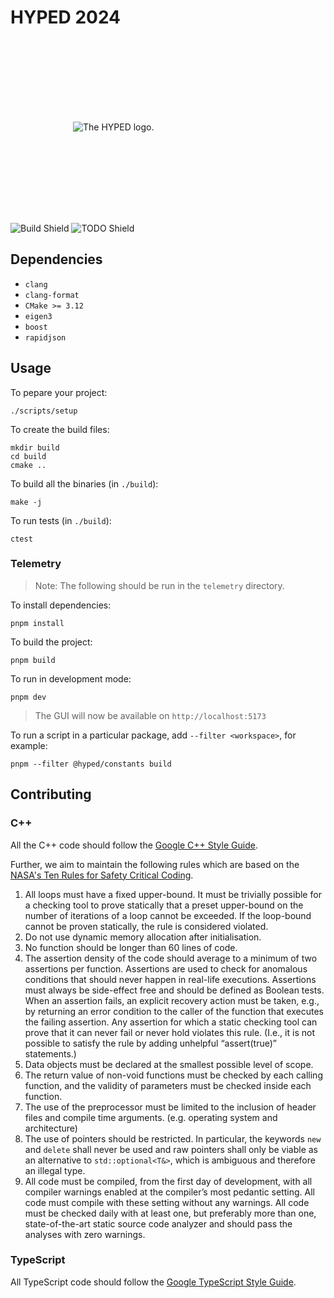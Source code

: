 # HYPED 2024

&nbsp;

<picture>
  <source media="(prefers-color-scheme: dark)" srcset="https://github.com/Hyp-ed/hyped-2024/assets/43144010/12892983-b036-4ec3-b624-1c997f85bf94">
  <source media="(prefers-color-scheme: light)" srcset="https://github.com/Hyp-ed/hyped-2024/assets/43144010/54f3db17-be2b-4473-a963-b7d7d8c24a9a">
  <img alt="The HYPED logo." style="margin:100px" src="[https://user-images.githubusercontent.com/25423296/163456779-a8556205-d0a5-45e2-ac17-42d089e3c3f8.png](https://github.com/Hyp-ed/hyped-2024/assets/43144010/54f3db17-be2b-4473-a963-b7d7d8c24a9a)">
</picture>

&nbsp;

![Build Shield](https://github.com/Hyp-ed/hyped-2023/actions/workflows/build.yml/badge.svg) ![TODO Shield](https://img.shields.io/github/search/hyp-ed/hyped-2023/TODOLater?color=red&label=TODO%20counter)

## Dependencies

- `clang`
- `clang-format`
- `CMake >= 3.12`
- `eigen3`
- `boost`
- `rapidjson`

## Usage

  To pepare your project:

  ```
  ./scripts/setup
  ```

  To create the build files:

  ```
  mkdir build
  cd build
  cmake ..
  ```

  To build all the binaries (in `./build`):

  ```
  make -j
  ```

  To run tests (in `./build`):

  ```
  ctest
  ```

### Telemetry

  > Note: The following should be run in the `telemetry` directory.

  To install dependencies:
  
  ```
  pnpm install
  ```

  To build the project:

  ```
  pnpm build
  ```

  To run in development mode:

  ```
  pnpm dev
  ```

  > The GUI will now be available on `http://localhost:5173`

  To run a script in a particular package, add `--filter <workspace>`, for example:

  ```
  pnpm --filter @hyped/constants build
  ```

## Contributing

### C++

  All the C++ code should follow the [Google C++ Style Guide](https://google.github.io/styleguide/cppguide.html).

  Further, we aim to maintain the following rules which are based on the [NASA's Ten Rules for Safety Critical Coding](https://pixelscommander.com/wp-content/uploads/2014/12/P10.pdf).

  1. All loops must have a fixed upper-bound. It must be trivially possible for a checking tool to prove statically that a preset upper-bound on the number of iterations of a loop cannot be exceeded. If the loop-bound cannot be proven statically, the rule is considered violated.
  2. Do not use dynamic memory allocation after initialisation.
  3. No function should be longer than 60 lines of code.
  4. The assertion density of the code should average to a minimum of two assertions per function. Assertions are used to check for anomalous conditions that should never happen in real-life executions. Assertions must always be side-effect free and should be defined as Boolean tests. When an assertion fails, an explicit recovery action must be taken, e.g., by returning an error condition to the caller of the function that executes the failing assertion. Any assertion for which a static checking tool can prove that it can never fail or never hold violates this rule. (I.e., it is not possible to satisfy the rule by adding unhelpful “assert(true)” statements.)
  5. Data objects must be declared at the smallest possible level of scope.
  6. The return value of non-void functions must be checked by each calling function,  and the validity of parameters must be checked inside each function.
  7. The use of the preprocessor must be limited to the inclusion of header files and  compile time arguments. (e.g. operating system and architecture)
  8. The use of pointers should be restricted. In particular, the keywords `new` and `delete`  shall never be used and raw pointers shall only be viable as an alternative to `std::optional<T&>`, which is ambiguous and therefore an illegal type.
  9. All code must be compiled, from the first day of development, with all compiler warnings enabled  at the compiler’s most pedantic setting. All code must compile with these setting without any warnings. All code must be checked daily with at least one, but preferably more than one, state-of-the-art static  source code analyzer and should pass the analyses with zero warnings.

### TypeScript

  All TypeScript code should follow the [Google TypeScript Style Guide](https://google.github.io/styleguide/tsguide.html).
